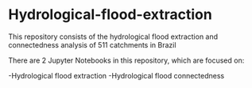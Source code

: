 # Hydrological-flood-extraction
This repository consists of the hydrological flood extraction and connectedness analysis of 511 catchments in Brazil

There are 2 Jupyter Notebooks in this repository, which are focused on:

-Hydrological flood extraction
-Hydrological flood connectedness
